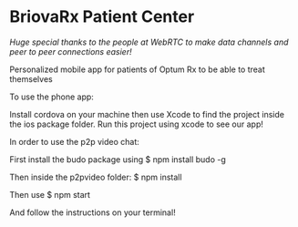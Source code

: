# BriovaRx Patient Center

*Huge special thanks to the people at WebRTC to make data channels and peer to peer connections easier!*

Personalized mobile app for patients of Optum Rx to be able to treat themselves

To use the phone app:

Install cordova on your machine then use Xcode to find the project inside the ios package folder.
Run this project using xcode to see our app!

In order to use the p2p video chat:

First install the budo package using
  $ npm install budo -g
  
Then inside the p2pvideo folder:
  $ npm install
  
Then use
  $ npm start
  
And follow the instructions on your terminal!




